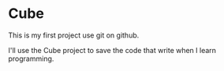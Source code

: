 Cube
====

This is my first project use git on github.

I'll use the Cube project to save the code that write when I learn programming.
